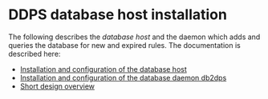 
# DDPS database host installation

The following describes the _database host_ and the daemon which adds and
queries the database for new and expired rules. The documentation is 
described here:

  - [Installation and configuration of the database host](ddps-database-server-installation.md)
  - [Installation and configuration of the database daemon db2dps](db2dps-documentation.md)
  - [Short design overview](ddps-design-short.md)

